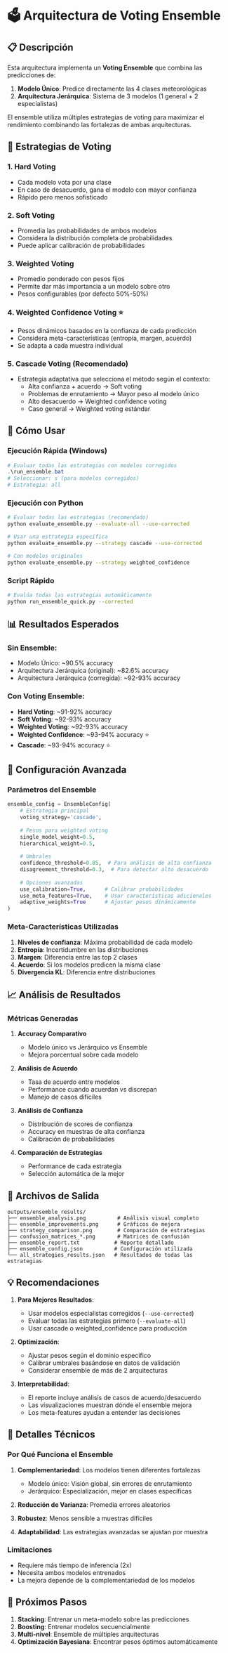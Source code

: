 # 🗳️ Arquitectura de Voting Ensemble

## 📋 Descripción

Esta arquitectura implementa un **Voting Ensemble** que combina las predicciones de:
1. **Modelo Único**: Predice directamente las 4 clases meteorológicas
2. **Arquitectura Jerárquica**: Sistema de 3 modelos (1 general + 2 especialistas)

El ensemble utiliza múltiples estrategias de voting para maximizar el rendimiento combinando las fortalezas de ambas arquitecturas.

## 🎯 Estrategias de Voting

### 1. **Hard Voting**
- Cada modelo vota por una clase
- En caso de desacuerdo, gana el modelo con mayor confianza
- Rápido pero menos sofisticado

### 2. **Soft Voting**
- Promedia las probabilidades de ambos modelos
- Considera la distribución completa de probabilidades
- Puede aplicar calibración de probabilidades

### 3. **Weighted Voting**
- Promedio ponderado con pesos fijos
- Permite dar más importancia a un modelo sobre otro
- Pesos configurables (por defecto 50%-50%)

### 4. **Weighted Confidence Voting** ⭐
- Pesos dinámicos basados en la confianza de cada predicción
- Considera meta-características (entropía, margen, acuerdo)
- Se adapta a cada muestra individual

### 5. **Cascade Voting** (Recomendado)
- Estrategia adaptativa que selecciona el método según el contexto:
  - Alta confianza + acuerdo → Soft voting
  - Problemas de enrutamiento → Mayor peso al modelo único
  - Alto desacuerdo → Weighted confidence voting
  - Caso general → Weighted voting estándar

## 🚀 Cómo Usar

### Ejecución Rápida (Windows)
```powershell
# Evaluar todas las estrategias con modelos corregidos
.\run_ensemble.bat
# Seleccionar: s (para modelos corregidos)
# Estrategia: all
```

### Ejecución con Python
```bash
# Evaluar todas las estrategias (recomendado)
python evaluate_ensemble.py --evaluate-all --use-corrected

# Usar una estrategia específica
python evaluate_ensemble.py --strategy cascade --use-corrected

# Con modelos originales
python evaluate_ensemble.py --strategy weighted_confidence
```

### Script Rápido
```bash
# Evalúa todas las estrategias automáticamente
python run_ensemble_quick.py --corrected
```

## 📊 Resultados Esperados

### Sin Ensemble:
- Modelo Único: ~90.5% accuracy
- Arquitectura Jerárquica (original): ~82.6% accuracy
- Arquitectura Jerárquica (corregida): ~92-93% accuracy

### Con Voting Ensemble:
- **Hard Voting**: ~91-92% accuracy
- **Soft Voting**: ~92-93% accuracy
- **Weighted Voting**: ~92-93% accuracy
- **Weighted Confidence**: ~93-94% accuracy ⭐
- **Cascade**: ~93-94% accuracy ⭐

## 🔧 Configuración Avanzada

### Parámetros del Ensemble

```python
ensemble_config = EnsembleConfig(
    # Estrategia principal
    voting_strategy='cascade',
    
    # Pesos para weighted voting
    single_model_weight=0.5,
    hierarchical_weight=0.5,
    
    # Umbrales
    confidence_threshold=0.85,  # Para análisis de alta confianza
    disagreement_threshold=0.3,  # Para detectar alto desacuerdo
    
    # Opciones avanzadas
    use_calibration=True,      # Calibrar probabilidades
    use_meta_features=True,    # Usar características adicionales
    adaptive_weights=True      # Ajustar pesos dinámicamente
)
```

### Meta-Características Utilizadas

1. **Niveles de confianza**: Máxima probabilidad de cada modelo
2. **Entropía**: Incertidumbre en las distribuciones
3. **Margen**: Diferencia entre las top 2 clases
4. **Acuerdo**: Si los modelos predicen la misma clase
5. **Divergencia KL**: Diferencia entre distribuciones

## 📈 Análisis de Resultados

### Métricas Generadas

1. **Accuracy Comparativo**
   - Modelo único vs Jerárquico vs Ensemble
   - Mejora porcentual sobre cada modelo

2. **Análisis de Acuerdo**
   - Tasa de acuerdo entre modelos
   - Performance cuando acuerdan vs discrepan
   - Manejo de casos difíciles

3. **Análisis de Confianza**
   - Distribución de scores de confianza
   - Accuracy en muestras de alta confianza
   - Calibración de probabilidades

4. **Comparación de Estrategias**
   - Performance de cada estrategia
   - Selección automática de la mejor

## 📁 Archivos de Salida

```
outputs/ensemble_results/
├── ensemble_analysis.png          # Análisis visual completo
├── ensemble_improvements.png      # Gráficos de mejora
├── strategy_comparison.png        # Comparación de estrategias
├── confusion_matrices_*.png       # Matrices de confusión
├── ensemble_report.txt           # Reporte detallado
├── ensemble_config.json          # Configuración utilizada
└── all_strategies_results.json   # Resultados de todas las estrategias
```

## 💡 Recomendaciones

1. **Para Mejores Resultados**:
   - Usar modelos especialistas corregidos (`--use-corrected`)
   - Evaluar todas las estrategias primero (`--evaluate-all`)
   - Usar cascade o weighted_confidence para producción

2. **Optimización**:
   - Ajustar pesos según el dominio específico
   - Calibrar umbrales basándose en datos de validación
   - Considerar ensemble de más de 2 arquitecturas

3. **Interpretabilidad**:
   - El reporte incluye análisis de casos de acuerdo/desacuerdo
   - Las visualizaciones muestran dónde el ensemble mejora
   - Los meta-features ayudan a entender las decisiones

## 🔬 Detalles Técnicos

### Por Qué Funciona el Ensemble

1. **Complementariedad**: Los modelos tienen diferentes fortalezas
   - Modelo único: Visión global, sin errores de enrutamiento
   - Jerárquico: Especialización, mejor en clases específicas

2. **Reducción de Varianza**: Promedia errores aleatorios

3. **Robustez**: Menos sensible a muestras difíciles

4. **Adaptabilidad**: Las estrategias avanzadas se ajustan por muestra

### Limitaciones

- Requiere más tiempo de inferencia (2x)
- Necesita ambos modelos entrenados
- La mejora depende de la complementariedad de los modelos

## 🚀 Próximos Pasos

1. **Stacking**: Entrenar un meta-modelo sobre las predicciones
2. **Boosting**: Entrenar modelos secuencialmente
3. **Multi-nivel**: Ensemble de múltiples arquitecturas
4. **Optimización Bayesiana**: Encontrar pesos óptimos automáticamente
